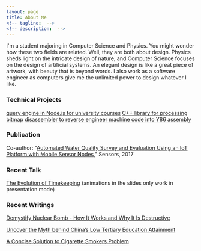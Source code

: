 ```yaml
---
layout: page
title: About Me
<!-- tagline:  -->
<!-- description:  -->
---
```


I'm a student majoring in Computer Science and Physics. You might wonder how these two fields are related. Well, they are both about design. Physics sheds light on the intricate design of nature, and Computer Science focuses on the design of artificial systems. An elegant design is like a great piece of artwork, with beauty that is beyond words. I also work as a software engineer as computers give me the unlimited power to design whatever I like.



### Technical Projects

[query engine in Node.js for university courses](github.com/YuanjieZhao/Query-Engine)
[C++ library for processing bitmap](https://github.com/YuanjieZhao/Bitmap-Processor)
[disassembler to reverse engineer machine code into Y86 assembly](github.com/YuanjieZhao/Y86-Disassembler)

### Publication

Co-author: "[Automated Water Quality Survey and Evaluation Using an IoT Platform with Mobile Sensor Nodes](http://www.mdpi.com/1424-8220/17/8/1735)," Sensors, 2017



### Recent Talk

[The Evolution of Timekeeping](/assets/The_Evolution_of_Timekeeping.pptx) \(animations in the slides only work in presentation mode\)



### Recent Writings

[Demystify Nuclear Bomb - How It Works and Why It Is Destructive](/assets/Demystify_Nuclear_Bomb_How_It_Works_and_Why_It_Is_Destructive.pdf)

[Uncover the Myth behind China’s Low Tertiary Education Attainment](/assets/Uncover_the_Myth_behind_China_Low_Tertiary_Education_Attainment.pdf)

[A Concise Solution to Cigarette Smokers Problem](github.com/YuanjieZhao/Cigarette-Smokers-Problem)